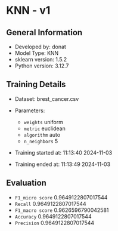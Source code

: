 # KNN - v1
## General Information 
- Developed by: donat
- Model Type: KNN
- sklearn version: 1.5.2
- Python version: 3.12.7
## Training Details

- Dataset: brest_cancer.csv
- Parameters: 
    - `weights` uniform
    - `metric` euclidean
    - `algorithm` auto
    - `n_neighbors` 5
    
- Training started at: 11:13:40 2024-11-03
- Training ended at: 11:13:49 2024-11-03
## Evaluation
- `F1_micro score` 0.9649122807017544
- `Recall` 0.9649122807017544
- `F1_macro score` 0.9626596790042581
- `Accuracy` 0.9649122807017544
- `Precision` 0.9649122807017544
